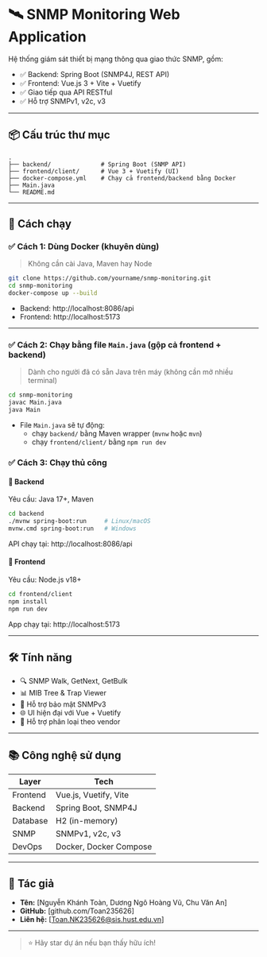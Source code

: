# 🛰️ SNMP Monitoring Web Application

Hệ thống giám sát thiết bị mạng thông qua giao thức SNMP, gồm:

-   ✅ Backend: Spring Boot (SNMP4J, REST API)
-   ✅ Frontend: Vue.js 3 + Vite + Vuetify
-   ✅ Giao tiếp qua API RESTful
-   ✅ Hỗ trợ SNMPv1, v2c, v3

---

## 📦 Cấu trúc thư mục

```
.
├── backend/              # Spring Boot (SNMP API)
├── frontend/client/      # Vue 3 + Vuetify (UI)
├── docker-compose.yml    # Chạy cả frontend/backend bằng Docker
├── Main.java
└── README.md
```

---

## 🚀 Cách chạy

### ✅ Cách 1: Dùng Docker (khuyên dùng)

> Không cần cài Java, Maven hay Node

```bash
git clone https://github.com/yourname/snmp-monitoring.git
cd snmp-monitoring
docker-compose up --build
```

-   Backend: http://localhost:8086/api
-   Frontend: http://localhost:5173

---

### ✅ Cách 2: Chạy bằng file `Main.java` (gộp cả frontend + backend)

> Dành cho người đã có sẵn Java trên máy (không cần mở nhiều terminal)

```bash
cd snmp-monitoring
javac Main.java
java Main
```

-   File `Main.java` sẽ tự động:
    -   chạy `backend/` bằng Maven wrapper (`mvnw` hoặc `mvn`)
    -   chạy `frontend/client/` bằng `npm run dev`

### ✅ Cách 3: Chạy thủ công

#### 🧩 Backend

Yêu cầu: Java 17+, Maven

```bash
cd backend
./mvnw spring-boot:run     # Linux/macOS
mvnw.cmd spring-boot:run   # Windows
```

API chạy tại: http://localhost:8086/api

#### 🎨 Frontend

Yêu cầu: Node.js v18+

```bash
cd frontend/client
npm install
npm run dev
```

App chạy tại: http://localhost:5173

---

## 🛠 Tính năng

-   🔍 SNMP Walk, GetNext, GetBulk
-   📊 MIB Tree & Trap Viewer
-   🔐 Hỗ trợ bảo mật SNMPv3
-   🌐 UI hiện đại với Vue + Vuetify
-   📁 Hỗ trợ phân loại theo vendor

---

## 📚 Công nghệ sử dụng

| Layer    | Tech                   |
| -------- | ---------------------- |
| Frontend | Vue.js, Vuetify, Vite  |
| Backend  | Spring Boot, SNMP4J    |
| Database | H2 (in-memory)         |
| SNMP     | SNMPv1, v2c, v3        |
| DevOps   | Docker, Docker Compose |

---

## 📌 Tác giả

-   **Tên:** [Nguyễn Khánh Toàn, Dương Ngô Hoàng Vũ, Chu Văn An]
-   **GitHub:** [github.com/Toan235626]
-   **Liên hệ:** [Toan.NK235626@sis.hust.edu.vn]

---

> ⭐ Hãy star dự án nếu bạn thấy hữu ích!
